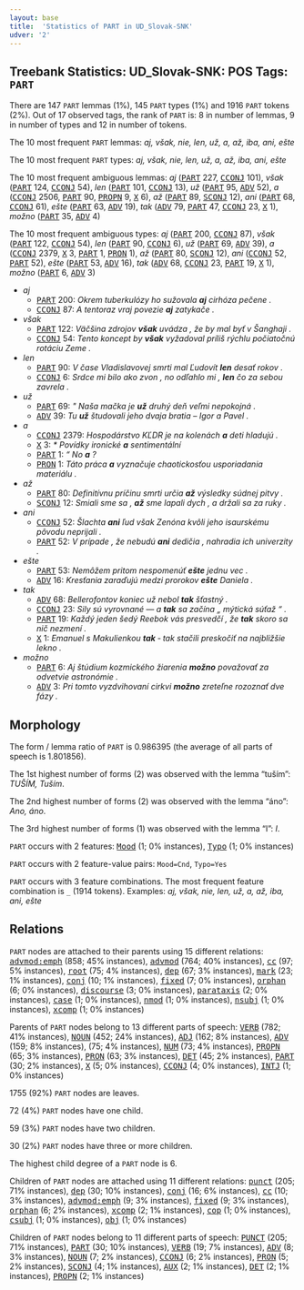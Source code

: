 ```yaml
---
layout: base
title:  'Statistics of PART in UD_Slovak-SNK'
udver: '2'
---
```


## Treebank Statistics: UD_Slovak-SNK: POS Tags: `PART`

There are 147 `PART` lemmas (1%), 145 `PART` types (1%) and 1916 `PART` tokens (2%).
Out of 17 observed tags, the rank of `PART` is: 8 in number of lemmas, 9 in number of types and 12 in number of tokens.

The 10 most frequent `PART` lemmas: <em>aj, však, nie, len, už, a, až, iba, ani, ešte</em>

The 10 most frequent `PART` types:  <em>aj, však, nie, len, už, a, až, iba, ani, ešte</em>

The 10 most frequent ambiguous lemmas: <em>aj</em> (<tt><a href="sk_snk-pos-PART.html">PART</a></tt> 227, <tt><a href="sk_snk-pos-CCONJ.html">CCONJ</a></tt> 101), <em>však</em> (<tt><a href="sk_snk-pos-PART.html">PART</a></tt> 124, <tt><a href="sk_snk-pos-CCONJ.html">CCONJ</a></tt> 54), <em>len</em> (<tt><a href="sk_snk-pos-PART.html">PART</a></tt> 101, <tt><a href="sk_snk-pos-CCONJ.html">CCONJ</a></tt> 13), <em>už</em> (<tt><a href="sk_snk-pos-PART.html">PART</a></tt> 95, <tt><a href="sk_snk-pos-ADV.html">ADV</a></tt> 52), <em>a</em> (<tt><a href="sk_snk-pos-CCONJ.html">CCONJ</a></tt> 2506, <tt><a href="sk_snk-pos-PART.html">PART</a></tt> 90, <tt><a href="sk_snk-pos-PROPN.html">PROPN</a></tt> 9, <tt><a href="sk_snk-pos-X.html">X</a></tt> 6), <em>až</em> (<tt><a href="sk_snk-pos-PART.html">PART</a></tt> 89, <tt><a href="sk_snk-pos-SCONJ.html">SCONJ</a></tt> 12), <em>ani</em> (<tt><a href="sk_snk-pos-PART.html">PART</a></tt> 68, <tt><a href="sk_snk-pos-CCONJ.html">CCONJ</a></tt> 61), <em>ešte</em> (<tt><a href="sk_snk-pos-PART.html">PART</a></tt> 63, <tt><a href="sk_snk-pos-ADV.html">ADV</a></tt> 19), <em>tak</em> (<tt><a href="sk_snk-pos-ADV.html">ADV</a></tt> 79, <tt><a href="sk_snk-pos-PART.html">PART</a></tt> 47, <tt><a href="sk_snk-pos-CCONJ.html">CCONJ</a></tt> 23, <tt><a href="sk_snk-pos-X.html">X</a></tt> 1), <em>možno</em> (<tt><a href="sk_snk-pos-PART.html">PART</a></tt> 35, <tt><a href="sk_snk-pos-ADV.html">ADV</a></tt> 4)

The 10 most frequent ambiguous types:  <em>aj</em> (<tt><a href="sk_snk-pos-PART.html">PART</a></tt> 200, <tt><a href="sk_snk-pos-CCONJ.html">CCONJ</a></tt> 87), <em>však</em> (<tt><a href="sk_snk-pos-PART.html">PART</a></tt> 122, <tt><a href="sk_snk-pos-CCONJ.html">CCONJ</a></tt> 54), <em>len</em> (<tt><a href="sk_snk-pos-PART.html">PART</a></tt> 90, <tt><a href="sk_snk-pos-CCONJ.html">CCONJ</a></tt> 6), <em>už</em> (<tt><a href="sk_snk-pos-PART.html">PART</a></tt> 69, <tt><a href="sk_snk-pos-ADV.html">ADV</a></tt> 39), <em>a</em> (<tt><a href="sk_snk-pos-CCONJ.html">CCONJ</a></tt> 2379, <tt><a href="sk_snk-pos-X.html">X</a></tt> 3, <tt><a href="sk_snk-pos-PART.html">PART</a></tt> 1, <tt><a href="sk_snk-pos-PRON.html">PRON</a></tt> 1), <em>až</em> (<tt><a href="sk_snk-pos-PART.html">PART</a></tt> 80, <tt><a href="sk_snk-pos-SCONJ.html">SCONJ</a></tt> 12), <em>ani</em> (<tt><a href="sk_snk-pos-CCONJ.html">CCONJ</a></tt> 52, <tt><a href="sk_snk-pos-PART.html">PART</a></tt> 52), <em>ešte</em> (<tt><a href="sk_snk-pos-PART.html">PART</a></tt> 53, <tt><a href="sk_snk-pos-ADV.html">ADV</a></tt> 16), <em>tak</em> (<tt><a href="sk_snk-pos-ADV.html">ADV</a></tt> 68, <tt><a href="sk_snk-pos-CCONJ.html">CCONJ</a></tt> 23, <tt><a href="sk_snk-pos-PART.html">PART</a></tt> 19, <tt><a href="sk_snk-pos-X.html">X</a></tt> 1), <em>možno</em> (<tt><a href="sk_snk-pos-PART.html">PART</a></tt> 6, <tt><a href="sk_snk-pos-ADV.html">ADV</a></tt> 3)


* <em>aj</em>
  * <tt><a href="sk_snk-pos-PART.html">PART</a></tt> 200: <em>Okrem tuberkulózy ho sužovala <b>aj</b> cirhóza pečene .</em>
  * <tt><a href="sk_snk-pos-CCONJ.html">CCONJ</a></tt> 87: <em>A tentoraz vraj povezie <b>aj</b> zatykače .</em>
* <em>však</em>
  * <tt><a href="sk_snk-pos-PART.html">PART</a></tt> 122: <em>Väčšina zdrojov <b>však</b> uvádza , že by mal byť v Šanghaji .</em>
  * <tt><a href="sk_snk-pos-CCONJ.html">CCONJ</a></tt> 54: <em>Tento koncept by <b>však</b> vyžadoval príliš rýchlu počiatočnú rotáciu Zeme .</em>
* <em>len</em>
  * <tt><a href="sk_snk-pos-PART.html">PART</a></tt> 90: <em>V čase Vladislavovej smrti mal Ľudovít <b>len</b> desať rokov .</em>
  * <tt><a href="sk_snk-pos-CCONJ.html">CCONJ</a></tt> 6: <em>Srdce mi bilo ako zvon , no odľahlo mi , <b>len</b> čo za sebou zavrela .</em>
* <em>už</em>
  * <tt><a href="sk_snk-pos-PART.html">PART</a></tt> 69: <em>" Naša mačka je <b>už</b> druhý deň veľmi nepokojná .</em>
  * <tt><a href="sk_snk-pos-ADV.html">ADV</a></tt> 39: <em>Tu <b>už</b> študovali jeho dvaja bratia – Igor a Pavel .</em>
* <em>a</em>
  * <tt><a href="sk_snk-pos-CCONJ.html">CCONJ</a></tt> 2379: <em>Hospodárstvo KĽDR je na kolenách <b>a</b> deti hladujú .</em>
  * <tt><a href="sk_snk-pos-X.html">X</a></tt> 3: <em>* Povídky ironické <b>a</b> sentimentální</em>
  * <tt><a href="sk_snk-pos-PART.html">PART</a></tt> 1: <em>“ No <b>a</b> ?</em>
  * <tt><a href="sk_snk-pos-PRON.html">PRON</a></tt> 1: <em>Táto práca <b>a</b> vyznačuje chaotickosťou usporiadania materiálu .</em>
* <em>až</em>
  * <tt><a href="sk_snk-pos-PART.html">PART</a></tt> 80: <em>Definitívnu príčinu smrti určia <b>až</b> výsledky súdnej pitvy .</em>
  * <tt><a href="sk_snk-pos-SCONJ.html">SCONJ</a></tt> 12: <em>Smiali sme sa , <b>až</b> sme lapali dych , a držali sa za ruky .</em>
* <em>ani</em>
  * <tt><a href="sk_snk-pos-CCONJ.html">CCONJ</a></tt> 52: <em>Šlachta <b>ani</b> ľud však Zenóna kvôli jeho isaurskému pôvodu neprijali .</em>
  * <tt><a href="sk_snk-pos-PART.html">PART</a></tt> 52: <em>V prípade , že nebudú <b>ani</b> dedičia , nahradia ich univerzity .</em>
* <em>ešte</em>
  * <tt><a href="sk_snk-pos-PART.html">PART</a></tt> 53: <em>Nemôžem pritom nespomenúť <b>ešte</b> jednu vec .</em>
  * <tt><a href="sk_snk-pos-ADV.html">ADV</a></tt> 16: <em>Kresťania zaraďujú medzi prorokov <b>ešte</b> Daniela .</em>
* <em>tak</em>
  * <tt><a href="sk_snk-pos-ADV.html">ADV</a></tt> 68: <em>Bellerofontov koniec už nebol <b>tak</b> šťastný .</em>
  * <tt><a href="sk_snk-pos-CCONJ.html">CCONJ</a></tt> 23: <em>Sily sú vyrovnané — a <b>tak</b> sa začína „ mýtická súťaž “ .</em>
  * <tt><a href="sk_snk-pos-PART.html">PART</a></tt> 19: <em>Každý jeden šedý Reebok vás presvedčí , že <b>tak</b> skoro sa nič nezmení .</em>
  * <tt><a href="sk_snk-pos-X.html">X</a></tt> 1: <em>Emanuel s Makulienkou <b>tak</b> ‐ tak stačili preskočiť na najbližšie lekno .</em>
* <em>možno</em>
  * <tt><a href="sk_snk-pos-PART.html">PART</a></tt> 6: <em>Aj štúdium kozmického žiarenia <b>možno</b> považovať za odvetvie astronómie .</em>
  * <tt><a href="sk_snk-pos-ADV.html">ADV</a></tt> 3: <em>Pri tomto vyzdvihovaní cirkvi <b>možno</b> zreteľne rozoznať dve fázy .</em>

## Morphology

The form / lemma ratio of `PART` is 0.986395 (the average of all parts of speech is 1.801856).

The 1st highest number of forms (2) was observed with the lemma “tuším”: <em>TUŠÍM, Tuším</em>.

The 2nd highest number of forms (2) was observed with the lemma “áno”: <em>Ano, áno</em>.

The 3rd highest number of forms (1) was observed with the lemma “I”: <em>I</em>.

`PART` occurs with 2 features: <tt><a href="sk_snk-feat-Mood.html">Mood</a></tt> (1; 0% instances), <tt><a href="sk_snk-feat-Typo.html">Typo</a></tt> (1; 0% instances)

`PART` occurs with 2 feature-value pairs: `Mood=Cnd`, `Typo=Yes`

`PART` occurs with 3 feature combinations.
The most frequent feature combination is `_` (1914 tokens).
Examples: <em>aj, však, nie, len, už, a, až, iba, ani, ešte</em>


## Relations

`PART` nodes are attached to their parents using 15 different relations: <tt><a href="sk_snk-dep-advmod-emph.html">advmod:emph</a></tt> (858; 45% instances), <tt><a href="sk_snk-dep-advmod.html">advmod</a></tt> (764; 40% instances), <tt><a href="sk_snk-dep-cc.html">cc</a></tt> (97; 5% instances), <tt><a href="sk_snk-dep-root.html">root</a></tt> (75; 4% instances), <tt><a href="sk_snk-dep-dep.html">dep</a></tt> (67; 3% instances), <tt><a href="sk_snk-dep-mark.html">mark</a></tt> (23; 1% instances), <tt><a href="sk_snk-dep-conj.html">conj</a></tt> (10; 1% instances), <tt><a href="sk_snk-dep-fixed.html">fixed</a></tt> (7; 0% instances), <tt><a href="sk_snk-dep-orphan.html">orphan</a></tt> (6; 0% instances), <tt><a href="sk_snk-dep-discourse.html">discourse</a></tt> (3; 0% instances), <tt><a href="sk_snk-dep-parataxis.html">parataxis</a></tt> (2; 0% instances), <tt><a href="sk_snk-dep-case.html">case</a></tt> (1; 0% instances), <tt><a href="sk_snk-dep-nmod.html">nmod</a></tt> (1; 0% instances), <tt><a href="sk_snk-dep-nsubj.html">nsubj</a></tt> (1; 0% instances), <tt><a href="sk_snk-dep-xcomp.html">xcomp</a></tt> (1; 0% instances)

Parents of `PART` nodes belong to 13 different parts of speech: <tt><a href="sk_snk-pos-VERB.html">VERB</a></tt> (782; 41% instances), <tt><a href="sk_snk-pos-NOUN.html">NOUN</a></tt> (452; 24% instances), <tt><a href="sk_snk-pos-ADJ.html">ADJ</a></tt> (162; 8% instances), <tt><a href="sk_snk-pos-ADV.html">ADV</a></tt> (159; 8% instances),  (75; 4% instances), <tt><a href="sk_snk-pos-NUM.html">NUM</a></tt> (73; 4% instances), <tt><a href="sk_snk-pos-PROPN.html">PROPN</a></tt> (65; 3% instances), <tt><a href="sk_snk-pos-PRON.html">PRON</a></tt> (63; 3% instances), <tt><a href="sk_snk-pos-DET.html">DET</a></tt> (45; 2% instances), <tt><a href="sk_snk-pos-PART.html">PART</a></tt> (30; 2% instances), <tt><a href="sk_snk-pos-X.html">X</a></tt> (5; 0% instances), <tt><a href="sk_snk-pos-CCONJ.html">CCONJ</a></tt> (4; 0% instances), <tt><a href="sk_snk-pos-INTJ.html">INTJ</a></tt> (1; 0% instances)

1755 (92%) `PART` nodes are leaves.

72 (4%) `PART` nodes have one child.

59 (3%) `PART` nodes have two children.

30 (2%) `PART` nodes have three or more children.

The highest child degree of a `PART` node is 6.

Children of `PART` nodes are attached using 11 different relations: <tt><a href="sk_snk-dep-punct.html">punct</a></tt> (205; 71% instances), <tt><a href="sk_snk-dep-dep.html">dep</a></tt> (30; 10% instances), <tt><a href="sk_snk-dep-conj.html">conj</a></tt> (16; 6% instances), <tt><a href="sk_snk-dep-cc.html">cc</a></tt> (10; 3% instances), <tt><a href="sk_snk-dep-advmod-emph.html">advmod:emph</a></tt> (9; 3% instances), <tt><a href="sk_snk-dep-fixed.html">fixed</a></tt> (9; 3% instances), <tt><a href="sk_snk-dep-orphan.html">orphan</a></tt> (6; 2% instances), <tt><a href="sk_snk-dep-xcomp.html">xcomp</a></tt> (2; 1% instances), <tt><a href="sk_snk-dep-cop.html">cop</a></tt> (1; 0% instances), <tt><a href="sk_snk-dep-csubj.html">csubj</a></tt> (1; 0% instances), <tt><a href="sk_snk-dep-obj.html">obj</a></tt> (1; 0% instances)

Children of `PART` nodes belong to 11 different parts of speech: <tt><a href="sk_snk-pos-PUNCT.html">PUNCT</a></tt> (205; 71% instances), <tt><a href="sk_snk-pos-PART.html">PART</a></tt> (30; 10% instances), <tt><a href="sk_snk-pos-VERB.html">VERB</a></tt> (19; 7% instances), <tt><a href="sk_snk-pos-ADV.html">ADV</a></tt> (8; 3% instances), <tt><a href="sk_snk-pos-NOUN.html">NOUN</a></tt> (7; 2% instances), <tt><a href="sk_snk-pos-CCONJ.html">CCONJ</a></tt> (6; 2% instances), <tt><a href="sk_snk-pos-PRON.html">PRON</a></tt> (5; 2% instances), <tt><a href="sk_snk-pos-SCONJ.html">SCONJ</a></tt> (4; 1% instances), <tt><a href="sk_snk-pos-AUX.html">AUX</a></tt> (2; 1% instances), <tt><a href="sk_snk-pos-DET.html">DET</a></tt> (2; 1% instances), <tt><a href="sk_snk-pos-PROPN.html">PROPN</a></tt> (2; 1% instances)

